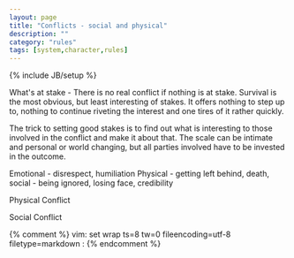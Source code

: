 ```yaml
---
layout: page
title: "Conflicts - social and physical"
description: ""
category: "rules"
tags: [system,character,rules]
---
```

{% include JB/setup %}

What's at stake - There is no real conflict if nothing is at stake. Survival is the most obvious, but least interesting of stakes. It offers nothing to step up to, nothing to continue riveting the interest and one tires of it rather quickly.
 
The trick to setting good stakes is to find out what is interesting to those involved in the conflict and make it about that. The scale can be intimate and personal or world changing, but all parties involved have to be invested in the outcome.

Emotional - disrespect, humiliation
Physical - getting left behind, death, 
social - being ignored, losing face, credibility 

Physical Conflict


Social Conflict


{% comment %}
vim: set wrap ts=8 tw=0 fileencoding=utf-8 filetype=markdown :
{% endcomment %}

